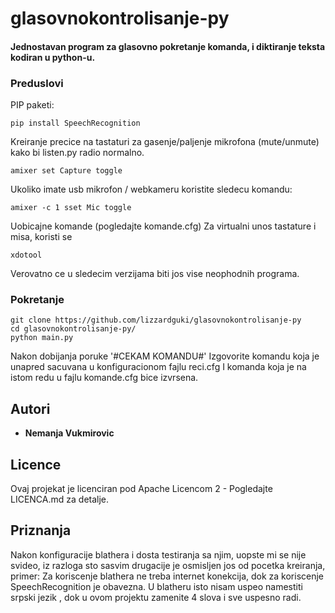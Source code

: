 # glasovnokontrolisanje-py

#### Jednostavan program za glasovno pokretanje komanda, i diktiranje teksta kodiran u python-u.



### Preduslovi
PIP paketi:
```
pip install SpeechRecognition
```
Kreiranje precice na tastaturi za gasenje/paljenje mikrofona (mute/unmute) kako bi listen.py radio normalno.
```shell
amixer set Capture toggle
```
Ukoliko imate usb mikrofon / webkameru koristite sledecu komandu:
```shell
amixer -c 1 sset Mic toggle
```
Uobicajne komande (pogledajte komande.cfg) 
Za virtualni unos tastature i misa, koristi se
```
xdotool
```
Verovatno ce u sledecim verzijama biti jos vise neophodnih programa.


### Pokretanje
```shell
git clone https://github.com/lizzardguki/glasovnokontrolisanje-py 
cd glasovnokontrolisanje-py/
python main.py
```
Nakon dobijanja poruke '#CEKAM KOMANDU#' 
Izgovorite komandu koja je unapred sacuvana u konfiguracionom fajlu reci.cfg 
I komanda koja je na istom redu u fajlu komande.cfg bice izvrsena.



## Autori

* **Nemanja Vukmirovic** 

## Licence

Ovaj projekat je licenciran pod Apache Licencom 2 - Pogledajte LICENCA.md za detalje.

## Priznanja

Nakon konfiguracije blathera i dosta testiranja sa njim, uopste mi se nije svideo, iz razloga sto sasvim drugacije je osmisljen jos od pocetka kreiranja, primer: Za koriscenje blathera ne treba internet konekcija, dok za koriscenje SpeechRecognition je obavezna.
U blatheru isto nisam uspeo namestiti srpski jezik , dok u ovom projektu zamenite 4 slova i sve uspesno radi.

